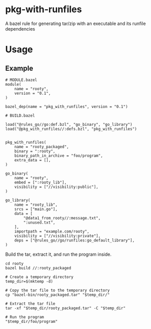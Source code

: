 # pkg-with-runfiles
A bazel rule for generating tar/zip with an executable and its runfile dependencies

# Usage

## Example

```starlark
# MODULE.bazel
module(
    name = "rooty",
    version = "0.1",
)

bazel_dep(name = "pkg_with_runfiles", version = "0.1")
```

```starlark
# BUILD.bazel

load("@rules_go//go:def.bzl", "go_binary", "go_library")
load("@pkg_with_runfiles//:defs.bzl", "pkg_with_runfiles")


pkg_with_runfiles(
    name = "rooty_packaged",
    binary = ":rooty",
    binary_path_in_archive = "foo/program",
    extra_data = [],
)

go_binary(
    name = "rooty",
    embed = [":rooty_lib"],
    visibility = ["//visibility:public"],
)

go_library(
    name = "rooty_lib",
    srcs = ["main.go"],
    data = [
        "@data1_from_rooty//:message.txt",
        ":unused.txt",
    ],
    importpath = "example.com/rooty",
    visibility = ["//visibility:private"],
    deps = ["@rules_go//go/runfiles:go_default_library"],
)
```

Build the tar, extract it, and run the program inside.

```shell
cd rooty
bazel build //:rooty_packaged

# Create a temporary directory
temp_dir=$(mktemp -d)

# Copy the tar file to the temporary directory
cp "bazel-bin/rooty_packaged.tar" "$temp_dir/"

# Extract the tar file
tar -xf "$temp_dir/rooty_packaged.tar" -C "$temp_dir"

# Run the program
"$temp_dir/foo/program"
```
